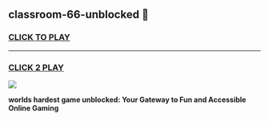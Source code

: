 
## classroom-66-unblocked 👋
<h3>
<a href="https://premium.freeplayer.one?title=classroom-66-unblocked&ref=14F">CLICK TO PLAY</a></h3>
<hr>

<h3>
<a href="https://premium.freeplayer.one?title=classroom-66-unblocked&ref=14F">CLICK 2 PLAY</a>
  
</h3>

<a href="https://premium.freeplayer.one?title=classroom-66-unblocked&ref=12F/"><img src="https://clearcache.store/games.png"></a>


**worlds hardest game unblocked: Your Gateway to Fun and Accessible Online Gaming**
